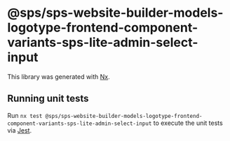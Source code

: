 # @sps/sps-website-builder-models-logotype-frontend-component-variants-sps-lite-admin-select-input

This library was generated with [Nx](https://nx.dev).

## Running unit tests

Run `nx test @sps/sps-website-builder-models-logotype-frontend-component-variants-sps-lite-admin-select-input` to execute the unit tests via [Jest](https://jestjs.io).
